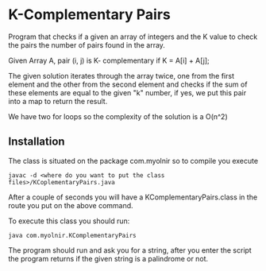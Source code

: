 # K-Complementary Pairs

Program that checks if a given an array of integers and the K value to check the pairs the number
of pairs found in the array.

Given Array A, pair (i, j) is K- complementary if K = A[i] + A[j];

The given solution iterates through the array twice, one from the first element and
the other from the second element and checks if the sum of these elements are equal
to the given "k" number, if yes, we put this pair into a map to return the result.

We have two for loops so the complexity of the solution is a O(n^2)

## Installation

The class is situated on the package com.myolnir so to compile you execute

`javac -d <where do you want to put the class files>/KCoplementaryPairs.java`


After a couple of seconds you will have a KComplementaryPairs.class in the route you put on the above command.

To execute this class you should run:

`java com.myolnir.KComplementaryPairs`

The program should run and ask you for a string, after you enter the script the program returns if
the given string is a palindrome or not.

